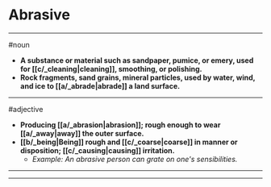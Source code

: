# Abrasive
---
#noun
- **A substance or material such as sandpaper, pumice, or emery, used for [[c/_cleaning|cleaning]], smoothing, or polishing.**
- **Rock fragments, sand grains, mineral particles, used by water, wind, and ice to [[a/_abrade|abrade]] a land surface.**
---
#adjective
- **Producing [[a/_abrasion|abrasion]]; rough enough to wear [[a/_away|away]] the outer surface.**
- **[[b/_being|Being]] rough and [[c/_coarse|coarse]] in manner or disposition; [[c/_causing|causing]] irritation.**
	- _Example: An abrasive person can grate on one's sensibilities._
---
---
